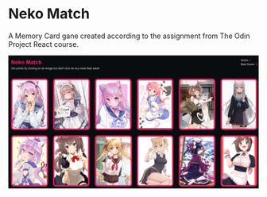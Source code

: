 # Neko Match

A Memory Card gane created according to the assignment from The Odin Project React course.

![Screenshot](./src/assets/app-screenshot.png)
